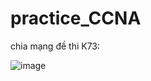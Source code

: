 # practice_CCNA
chia mạng đề thi K73:

![image](https://github.com/AT190510-Cuong/practice_CCNA/assets/134201481/2832a9d3-10fb-44bf-94fb-8c5188c621ef)
